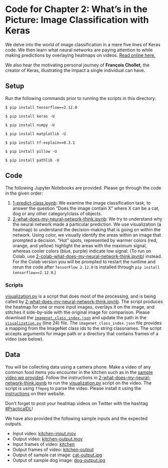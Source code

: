 # Code for Chapter 2: What’s in the Picture: Image Classification with Keras

We delve into the world of image classification in a mere five lines of Keras code. We then learn what neural networks are paying attention to while making predictions by overlaying heatmaps on videos. [Read online here.](https://learning.oreilly.com/library/view/practical-deep-learning/9781492034858/ch02.html)

We also hear the motivating personal journey of **François Chollet**, the creator of Keras, illustrating the impact a single individual can have.

## Setup

Run the following commands prior to running the scripts in this directory:

`$ pip install tensorflow==2.12.0`

`$ pip install keras -U`

`$ pip install numpy -U`

`$ pip install matplotlib -U`

`$ pip install tf-explain==0.3.1`

`$ pip install pillow -U`

`$ pip install pathlib -U`

## Code

The following Jupyter Notebooks are provided. Please go through the code in the given order:

1. [1-predict-class.ipynb](https://github.com/practicaldl/Practical-Deep-Learning-Book/blob/master/code/chapter-2/1-predict-class.ipynb): We examine the image classification task, to answer the question “Does the image contain X” where X can be a cat, dog or any other category/class of objects.
2. [2-what-does-my-neural-network-think.ipynb](https://github.com/practicaldl/Practical-Deep-Learning-Book/blob/master/code/chapter-2/2-what-does-my-neural-network-think.ipynb): We try to understand why the neural network made a particular prediction. We use visualization (a heatmap) to understand the decision-making that is going on within the network. Using color, we visually identify the areas within an image that prompted a decision. “Hot” spots, represented by warmer colors (red, orange, and yellow) highlight the areas with the maximum signal, whereas cooler colors (blue, purple) indicate low signal. (To run on Colab, use [2-colab-what-does-my-neural-network-think.ipynb](https://github.com/practicaldl/Practical-Deep-Learning-Book/blob/master/code/chapter-2/2-colab-what-does-my-neural-network-think.ipynb)) instead. For the Colab version you will be prompted to restart the runtime and rerun the code after `TensorFlow 2.12.0` is installed through `pip install tensorflow==2.12.0`.)

### Scripts

[visualization.py](https://github.com/practicaldl/Practical-Deep-Learning-Book/blob/master/code/chapter-2/visualization.py) is a script that does most of the processing, and is being called by [2-what-does-my-neural-network-think.ipynb](https://github.com/practicaldl/Practical-Deep-Learning-Book/blob/master/code/chapter-2/2-what-does-my-neural-network-think.ipynb). The script produces the heatmap for one or more input images, overlays it on the image, and stitches it side-by-side with the original image for comparison. Please download the [`imagenet_class_index.json`](https://s3.amazonaws.com/deep-learning-models/image-models/imagenet_class_index.json) and update the path in the [`visualization.py`](https://github.com/practicaldl/Practical-Deep-Learning-Book/blob/master/code/chapter-2/visualization.py#L24) (line 24) file. The `imagenet_class_index.json` file provides a mapping from the ImageNet class ids to the string classnames. The script accepts arguments for image path or a directory that contains frames of a video (see below).

## Data

You will be collecting data using a camera phone. Make a video of any common food items you encounter in the kitchen such as in the [sample video we provided](https://github.com/practicaldl/Practical-Deep-Learning-Book/blob/master/code/chapter-2/data/kitchen-input.mov). Follow the instructions in [2-what-does-my-neural-network-think.ipynb](https://github.com/practicaldl/Practical-Deep-Learning-Book/blob/master/code/chapter-2/2-what-does-my-neural-network-think.ipynb) to run the [visualization.py](https://github.com/practicaldl/Practical-Deep-Learning-Book/blob/master/code/chapter-2/visualization.py) script on the video. The script is using `ffmpeg` to parse the video. Please install it using the [instructions](https://github.com/adaptlearning/adapt_authoring/wiki/Installing-FFmpeg) on their website.

Don't forget to post your heatmap videos on Twitter with the hashtag [#PracticalDL](https://twitter.com/hashtag/PracticalDL)!

We have also provided the following sample inputs and the expected outputs.

- Input video: [kitchen-input.mov](https://github.com/practicaldl/Practical-Deep-Learning-Book/blob/master/code/chapter-2/data/kitchen-input.mov)
- Output video: [kitchen-output.mov](https://github.com/PracticalDL/Practical-Deep-Learning-Book/blob/master/code/chapter-2/data/kitchen-output.mp4)
- Input frames of video: [kitchen](https://github.com/practicaldl/Practical-Deep-Learning-Book/blob/master/code/chapter-2/data/kitchen)
- Output frames of video: [kitchen-output](https://github.com/practicaldl/Practical-Deep-Learning-Book/blob/master/code/chapter-2/data/kitchen-output)
- Output of sample cat image: [cat-output.jpg](https://github.com/practicaldl/Practical-Deep-Learning-Book/blob/master/code/chapter-2/data/cat-output.jpg)
- Output of sample dog image: [dog-output.jpg](https://github.com/practicaldl/Practical-Deep-Learning-Book/blob/master/code/chapter-2/data/dog-output.jpg)
